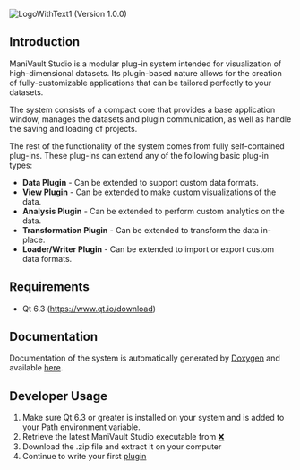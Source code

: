 ![LogoWithText1](https://github.com/ManiVaultStudio/PublicWiki/assets/2978176/733c8d75-f1cc-4609-a39d-dcc8f7fcd6c3)
(Version 1.0.0)

## Introduction

ManiVault Studio is a modular plug-in system intended for visualization of high-dimensional datasets. Its plugin-based nature allows for the creation of fully-customizable applications that can be tailored perfectly to your datasets.

The system consists of a compact core that provides a base application window, manages the datasets and plugin communication, as well as handle the saving and loading of projects.
<!---
Additionally, a complementary public library is generated which provides:

* The base classes from which all plug-ins extend
* Basic rendering and computation classes
* Graphics utility classes
* Common GUI base classes
-->
The rest of the functionality of the system comes from fully self-contained plug-ins. These plug-ins can extend any of the following basic plug-in types:

* **Data Plugin** - Can be extended to support custom data formats.
* **View Plugin** - Can be extended to make custom visualizations of the data.
* **Analysis Plugin** - Can be extended to perform custom analytics on the data.
* **Transformation Plugin** - Can be extended to transform the data in-place.
* **Loader/Writer Plugin** - Can be extended to import or export custom data formats.

## Requirements
* Qt 6.3 (https://www.qt.io/download)

## Documentation
Documentation of the system is automatically generated by [Doxygen](http://www.doxygen.nl/) and available [here](manivaultstudio.github.io/documentation).

## Developer Usage

1. Make sure Qt 6.3 or greater is installed on your system and is added to your Path environment variable.
2. Retrieve the latest ManiVault Studio executable from [❌]()
3. Download the .zip file and extract it on your computer
4. Continue to write your first [plugin](https://github.com/hdps/PublicWiki/wiki/Writing-your-first-Plugin)
